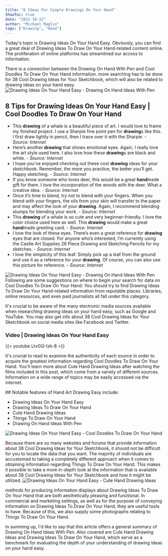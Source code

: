 ```yaml
---
title: "8 Ideas For Simple Drawings On Your Hand"
ShowToc: true 
date: "2022-10-12"
author: "Michael Maglio" 
tags: ["Drawing", "Hand"]
---
```


Today's topic is Drawing Ideas On Your Hand Easy. Obviously, you can find a great deal of Drawing Ideas To Draw On Your Hand-related content online. The proliferation of online platforms has streamlined our access to information.

There is a connection between the Drawing On Hand With Pen and Cool Doodles To Draw On Your Hand information. more searching has to be done for 38 Cool Drawing Ideas for Your Sketchbook, which will also be related to drawing ideas on your hand easy.
<img loading="lazy" src="https://hative.com/wp-content/uploads/2014/07/spiderman-drawings/18-spiderman-drawings.jpg" onerror="this.onerror=null;this.src='https://blogger.googleusercontent.com/img/a/AVvXsEhe7F7TRXHtjiKvHb5vS7DmnxvpHiDyoYyYvm1nHB3Qp2_w3BnM6A2eq4v7FYxCC9bfZt3a9vIMtAYEKUiaDQbHMg-ViyGmRIj39MLp0bGFfgfYw1Dc9q_H-T0wiTm3l0Uq42dETrN9eC8aGJ9_IORZsxST1AcLR7np1koOfcc7tnHa4S8Mwz_xD9d0=s16000';" alt="Drawing Ideas On Your Hand Easy - Drawing On Hand Ideas With Pen" >

## 8 Tips for Drawing Ideas On Your Hand Easy | Cool Doodles To Draw On Your Hand
-   This **drawing** of a whale is a beautiful piece of art. I would love to frame my finished project. I use a Sharpie fine point pen for **drawing**s like this. I first draw lightly in pencil, then I trace over it with the Sharpie. - <cite>Source: Internet</cite>
-   Here’s another **drawing** that shows emotional eyes. Again, I really love the art style used here. I also love how these **drawing**s are black and white. - <cite>Source: Internet</cite>
-   I hope you’ve enjoyed checking out these cool **drawing** ideas for your sketchbook. Remember, the more you practice, the better you’ll get. Happy sketching. - <cite>Source: Internet</cite>
-   If you know someone who loves deer, this would be a great **hand**made gift for them. I love the incorporation of the woods with the deer. What a creative idea. - <cite>Source: Internet</cite>
-   Once it’s time to blend, try not to blend with your fingers. When you blend with your fingers, the oils from your skin will transfer to the paper and may affect the look of your **drawing**. Again, I recommend blending stumps for blending your work. - <cite>Source: Internet</cite>
-   This **drawing** of a whale is so cute and very beginner-friendly. I love the color choice used here as well. This **drawing** would make a great **hand**made greeting card. - <cite>Source: Internet</cite>
-   I love the look of these eyes. There’s even a great reference for **drawing** eyes that are closed. For anyone who’s interested, I’m currently using the Castle Art Supplies 26 Piece Drawing and Sketching Pencils for my sketches. - <cite>Source: Internet</cite>
-   I love the simplicity of this leaf. Simply pick up a leaf from the ground and use it as a reference for your **drawing**. Of course, you can also use this picture for reference. - <cite>Source: Internet</cite>


<img loading="lazy" src="https://www.cardcow.com/images/set467/card00939_fr.jpg" onerror="this.onerror=null;this.src='https://blogger.googleusercontent.com/img/a/AVvXsEhe7F7TRXHtjiKvHb5vS7DmnxvpHiDyoYyYvm1nHB3Qp2_w3BnM6A2eq4v7FYxCC9bfZt3a9vIMtAYEKUiaDQbHMg-ViyGmRIj39MLp0bGFfgfYw1Dc9q_H-T0wiTm3l0Uq42dETrN9eC8aGJ9_IORZsxST1AcLR7np1koOfcc7tnHa4S8Mwz_xD9d0=s16000';" alt="Drawing Ideas On Your Hand Easy - Drawing On Hand Ideas With Pen" >
Following are some suggestions on where to begin your search for data on Cool Doodles To Draw On Your Hand:
You should try to find Drawing Ideas To Draw On Your Hand-related information from reputable places. Libraries, online resources, and even paid journalists all fall under this category.

It's crucial to be aware of the many electronic media sources available when researching drawing ideas on your hand easy, such as Google and YouTube. You may also get info about 38 Cool Drawing Ideas for Your Sketchbook on social media sites like Facebook and Twitter.

### Video | Drawing Ideas On Your Hand Easy
{{< youtube LtvGQ-Izk-8 >}} 


It's crucial to read to examine the authenticity of each source in order to acquire the greatest information regarding Cool Doodles To Draw On Your Hand.
You'll learn more about Cute Hand Drawing Ideas after watching the films included in this post, which come from a variety of different sources. Information on a wide range of topics may be easily accessed via the internet.
<script async="async" data-cfasync="false" src="//normallydemandedalter.com/fe63df3c5408708b15d8dc3d9b206b31/invoke.js"></script>
<div id="container-fe63df3c5408708b15d8dc3d9b206b31"></div>
## Notable features of Hand Art Drawing Easy include:

- Drawing Ideas On Your Hand Easy
- Drawing Ideas To Draw On Your Hand
- Cute Hand Drawing Ideas
- Things To Draw On Your Hand
- Drawing On Hand Ideas With Pen

 <img loading="lazy" src="https://cdn.architecturendesign.net/wp-content/uploads/2015/06/AD-Pallet-Wall-Art-19.jpg" onerror="this.onerror=null;this.src='https://blogger.googleusercontent.com/img/a/AVvXsEhe7F7TRXHtjiKvHb5vS7DmnxvpHiDyoYyYvm1nHB3Qp2_w3BnM6A2eq4v7FYxCC9bfZt3a9vIMtAYEKUiaDQbHMg-ViyGmRIj39MLp0bGFfgfYw1Dc9q_H-T0wiTm3l0Uq42dETrN9eC8aGJ9_IORZsxST1AcLR7np1koOfcc7tnHa4S8Mwz_xD9d0=s16000';" alt="Drawing Ideas On Your Hand Easy - Cool Doodles To Draw On Your Hand" >

Because there are so many websites and forums that provide information about 38 Cool Drawing Ideas for Your Sketchbook, it should not be difficult for you to locate the data that you want.
The majority of individuals are accustomed to taking a completely different approach when it comes to obtaining information regarding Things To Draw On Your Hand. This makes it possible to take a more in-depth look at the information that is available about 38 Cool Drawing Ideas for Your Sketchbook and how it might be utilized.
<img loading="lazy" src="https://adorable-home.com/wp-content/gallery/christmas-porch-and-front-door-decorating-ideas/christmas-porch-and-front-door-decorating-ideas-8.jpg" onerror="this.onerror=null;this.src='https://blogger.googleusercontent.com/img/a/AVvXsEhe7F7TRXHtjiKvHb5vS7DmnxvpHiDyoYyYvm1nHB3Qp2_w3BnM6A2eq4v7FYxCC9bfZt3a9vIMtAYEKUiaDQbHMg-ViyGmRIj39MLp0bGFfgfYw1Dc9q_H-T0wiTm3l0Uq42dETrN9eC8aGJ9_IORZsxST1AcLR7np1koOfcc7tnHa4S8Mwz_xD9d0=s16000';" alt="Drawing Ideas On Your Hand Easy - Cute Hand Drawing Ideas" >

methods for producing information displays about Drawing Ideas To Draw On Your Hand that are both aesthetically pleasing and functional. In commercial and marketing settings, as well as for the purpose of conveying information on Drawing Ideas To Draw On Your Hand, they are useful tools to have. Because of this, we also supply some photographs relating to Things To Draw On Your Hand.

In summing up, I'd like to say that this article offers a general summary of Drawing On Hand Ideas With Pen. Also covered are Cute Hand Drawing Ideas and Drawing Ideas To Draw On Your Hand, which serve as a benchmark for evaluating the depth of your understanding of drawing ideas on your hand easy.
	

